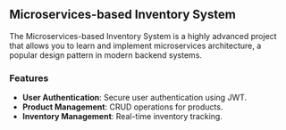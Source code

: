 ## Microservices-based Inventory System

The Microservices-based Inventory System is a highly advanced project that allows you to learn and implement microservices architecture, a popular design pattern in modern backend systems.

### Features

- **User Authentication**: Secure user authentication using JWT.
- **Product Management**: CRUD operations for products.
- **Inventory Management**: Real-time inventory tracking.

